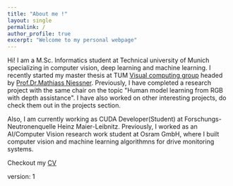 ```yaml
---
title: "About me !"
layout: single
permalink: /
author_profile: true
excerpt: "Welcome to my personal webpage"
---
```


Hi! I am a M.Sc. Informatics student at Technical university of Munich specializing in computer vision, deep learning and machine learning. I recently started my master thesis at TUM [Visual computing group](http://www.niessnerlab.org/index.html) headed by [Prof.Dr.Mathiass Niessner](http://www.niessnerlab.org/members/matthias_niessner/profile.html). Previously, I have completed a research project with the same chair on the topic "Human model learning from RGB with depth assistance". I have also worked on other interesting projects, do check them out in the projects section.

Also, I am currently working as CUDA Developer(Student) at Forschungs-Neutronenquelle Heinz Maier-Leibnitz. Previously, I worked as an AI/Computer Vision research work student at Osram GmbH, where I built computer vision and machine learning algorithmns for drive monitoring systems.

Checkout my [CV](/pdfs/BalamuruganThambiraja_CV.pdf)


version: 1
